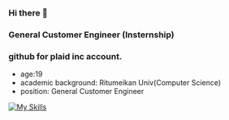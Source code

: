 ### Hi there 👋

### General Customer Engineer (Insternship)

### github for plaid inc account. 

- age:19
- academic background: Ritumeikan Univ(Computer Science)
- position: General Customer Engineer

[![My Skills](https://skillicons.dev/icons?i=ts,js,nodejs,vue,astro,kubernetes)](https://skillicons.dev)
